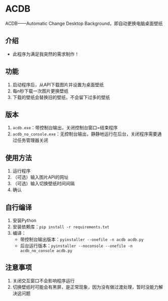 # ACDB
ACDB——Automatic Change Desktop Background，即自动更换电脑桌面壁纸

## 介绍
+ 此程序为满足我突然的需求制作！

## 功能
1. 启动程序后，从API下载图片并设置为桌面壁纸
2. 每n秒下载一次图片更换壁纸
3. 下载的壁纸会替换旧的壁纸，不会留下过多的壁纸

## 版本
1. `acdb.exe`：带控制台输出，关闭控制台窗口=结束程序
2. `acdb_no_console.exe`：无控制台输出，静静地运行在后台，关闭程序需要通过任务管理器关闭

## 使用方法
1. 运行程序
2. （可选）输入图片API的网址
3. （可选）输入切换壁纸时间间隔
4. 确认

## 自行编译
1. 安装Python
2. 安装依赖库：`pip install -r requirements.txt`
3. 编译：
   + 带控制台输出版本：`pyinstaller --onefile -n acdb acdb.py`
   + 后台运行版本：`pyinstaller --noconsole --onefile -n acdb_no_console acdb.py`

## 注意事项
1. 关闭交互窗口不会影响程序运行
2. 切换壁纸时可能会有黑屏，是正常现象，因为没有做过渡处理，暂时没能力解决这问题